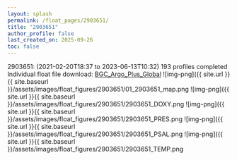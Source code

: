 ```yaml
---
layout: splash
permalink: /float_pages/2903651/
title: "2903651"
author_profile: false
last_created_on: 2025-09-26
toc: false
---
```

 
2903651:  (2021-02-20T18:37 to 2023-06-13T10:32)
193 profiles completed
Individual float file download: [BGC_Argo_Plus_Global](https://ftp.soest.hawaii.edu/bgc_argo_plus/Individual_Floats/outliers_removed/2903651_Sprof_processed.nc)
![img-png]({{ site.url }}{{ site.baseurl }}/assets/images/float_figures/2903651/01_2903651_map.png
![img-png]({{ site.url }}{{ site.baseurl }}/assets/images/float_figures/2903651/2903651_DOXY.png
![img-png]({{ site.url }}{{ site.baseurl }}/assets/images/float_figures/2903651/2903651_PRES.png
![img-png]({{ site.url }}{{ site.baseurl }}/assets/images/float_figures/2903651/2903651_PSAL.png
![img-png]({{ site.url }}{{ site.baseurl }}/assets/images/float_figures/2903651/2903651_TEMP.png
